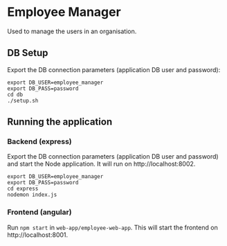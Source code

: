 # Employee Manager
Used to manage the users in an organisation.

## DB Setup
Export the DB connection parameters (application DB user and password):

```
export DB_USER=employee_manager
export DB_PASS=password
cd db
./setup.sh
```

## Running the application
### Backend (express)
Export the DB connection parameters (application DB user and password) and start the Node application. It will run on http://localhost:8002.

```
export DB_USER=employee_manager
export DB_PASS=password
cd express
nodemon index.js
```

### Frontend (angular)
Run `npm start` in `web-app/employee-web-app`.
This will start the frontend on http://localhost:8001.